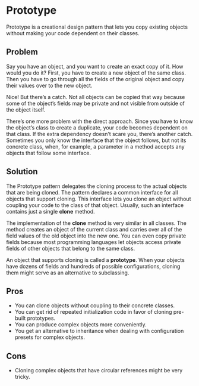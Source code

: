 # Prototype
Prototype is a creational design pattern that lets you copy existing objects without making your code dependent on their classes.

## Problem
Say you have an object, and you want to create an exact copy of it. How would you do it? First, you have to create a new object of the same class. 
Then you have to go through all the fields of the original object and copy their values over to the new object.

Nice! But there’s a catch. Not all objects can be copied that way because some of the object’s fields may be private and not visible from outside 
of the object itself.

There’s one more problem with the direct approach. Since you have to know the object’s class to create a duplicate, your code becomes dependent on 
that class. If the extra dependency doesn’t scare you, there’s another catch. Sometimes you only know the interface that the object follows, but not 
its concrete class, when, for example, a parameter in a method accepts any objects that follow some interface.


## Solution

The Prototype pattern delegates the cloning process to the actual objects that are being cloned. The pattern declares a common interface for all objects 
that support cloning. This interface lets you clone an object without coupling your code to the class of that object. Usually, such an interface contains 
just a single **clone** method.

The implementation of the **clone** method is very similar in all classes. The method creates an object of the current class and carries over all of the field 
values of the old object into the new one. You can even copy private fields because most programming languages let objects access private fields of other 
objects that belong to the same class.

An object that supports cloning is called a **prototype**. When your objects have dozens of fields and hundreds of possible configurations, cloning them might 
serve as an alternative to subclassing.


 ## Pros
 - You can clone objects without coupling to their concrete classes.
 - You can get rid of repeated initialization code in favor of cloning pre-built prototypes.
 - You can produce complex objects more conveniently.
 - You get an alternative to inheritance when dealing with configuration presets for complex objects.

## Cons
 - Cloning complex objects that have circular references might be very tricky.


